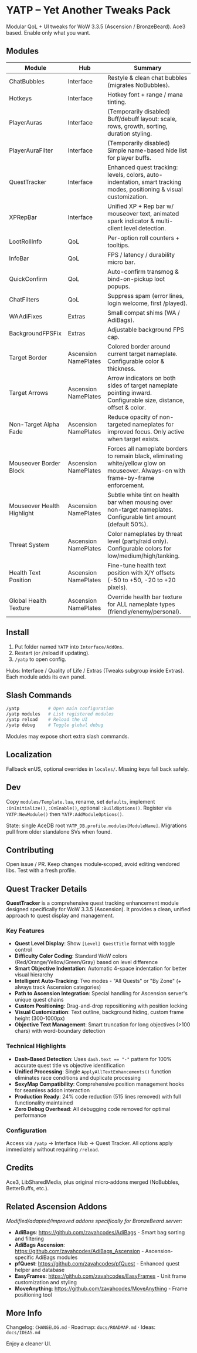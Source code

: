 ﻿# YATP – Yet Another Tweaks Pack

Modular QoL + UI tweaks for WoW 3.3.5 (Ascension / BronzeBeard). Ace3 based. Enable only what you want.

## Modules

| Module | Hub | Summary |
|--------|-----|---------|
| ChatBubbles | Interface | Restyle & clean chat bubbles (migrates NoBubbles). |
| Hotkeys | Interface | Hotkey font + range / mana tinting. |
| PlayerAuras | Interface | (Temporarily disabled) Buff/debuff layout: scale, rows, growth, sorting, duration styling. |
| PlayerAuraFilter | Interface | (Temporarily disabled) Simple name-based hide list for player buffs. |
| QuestTracker | Interface | Enhanced quest tracking: levels, colors, auto-indentation, smart tracking modes, positioning & visual customization. |
| XPRepBar | Interface | Unified XP + Rep bar w/ mouseover text, animated spark indicator & multi-client level detection. |
| LootRollInfo | QoL | Per-option roll counters + tooltips. |
| InfoBar | QoL | FPS / latency / durability micro bar. |
| QuickConfirm | QoL | Auto-confirm transmog & bind-on-pickup loot popups. |
| ChatFilters | QoL | Suppress spam (error lines, login welcome, first /played). |
| WAAdiFixes | Extras | Small compat shims (WA / AdiBags). |
| BackgroundFPSFix | Extras | Adjustable background FPS cap. |
| Target Border | Ascension NamePlates | Colored border around current target nameplate. Configurable color & thickness. |
| Target Arrows | Ascension NamePlates | Arrow indicators on both sides of target nameplate pointing inward. Configurable size, distance, offset & color. |
| Non-Target Alpha Fade | Ascension NamePlates | Reduce opacity of non-targeted nameplates for improved focus. Only active when target exists. |
| Mouseover Border Block | Ascension NamePlates | Forces all nameplate borders to remain black, eliminating white/yellow glow on mouseover. Always-on with frame-by-frame enforcement. |
| Mouseover Health Highlight | Ascension NamePlates | Subtle white tint on health bar when mousing over non-target nameplates. Configurable tint amount (default 50%). |
| Threat System | Ascension NamePlates | Color nameplates by threat level (party/raid only). Configurable colors for low/medium/high/tanking. |
| Health Text Position | Ascension NamePlates | Fine-tune health text position with X/Y offsets (-50 to +50, -20 to +20 pixels). |
| Global Health Texture | Ascension NamePlates | Override health bar texture for ALL nameplate types (friendly/enemy/personal). |

## Install

1. Put folder named `YATP` into `Interface/AddOns`.
2. Restart (or /reload if updating).
3. `/yatp` to open config.

Hubs: Interface / Quality of Life / Extras (Tweaks subgroup inside Extras). Each module adds its own panel.

## Slash Commands

```bash
/yatp           # Open main configuration
/yatp modules   # List registered modules
/yatp reload    # Reload the UI
/yatp debug     # Toggle global debug
```

Modules may expose short extra slash commands.

## Localization

Fallback enUS, optional overrides in `locales/`. Missing keys fall back safely.

## Dev

Copy `modules/Template.lua`, rename, set `defaults`, implement `:OnInitialize()`, `:OnEnable()`, optional `:BuildOptions()`. Register via `YATP:NewModule()` then `YATP:AddModuleOptions()`.

State: single AceDB root `YATP_DB.profile.modules[ModuleName]`. Migrations pull from older standalone SVs when found.

## Contributing

Open issue / PR. Keep changes module‑scoped, avoid editing vendored libs. Test with a fresh profile.

## Quest Tracker Details

**QuestTracker** is a comprehensive quest tracking enhancement module designed specifically for WoW 3.3.5 (Ascension). It provides a clean, unified approach to quest display and management.

### Key Features

- **Quest Level Display**: Show `[Level] QuestTitle` format with toggle control
- **Difficulty Color Coding**: Standard WoW colors (Red/Orange/Yellow/Green/Gray) based on level difference
- **Smart Objective Indentation**: Automatic 4-space indentation for better visual hierarchy
- **Intelligent Auto-Tracking**: Two modes - "All Quests" or "By Zone" (+ always track Ascension categories)
- **Path to Ascension Integration**: Special handling for Ascension server's unique quest chains
- **Custom Positioning**: Drag-and-drop repositioning with position locking
- **Visual Customization**: Text outline, background hiding, custom frame height (300-1000px)
- **Objective Text Management**: Smart truncation for long objectives (>100 chars) with word-boundary detection

### Technical Highlights

- **Dash-Based Detection**: Uses `dash.text == "-"` pattern for 100% accurate quest title vs objective identification
- **Unified Processing**: Single `ApplyAllTextEnhancements()` function eliminates race conditions and duplicate processing
- **SexyMap Compatibility**: Comprehensive position management hooks for seamless addon interaction
- **Production Ready**: 24% code reduction (515 lines removed) with full functionality maintained
- **Zero Debug Overhead**: All debugging code removed for optimal performance

### Configuration

Access via `/yatp` → Interface Hub → Quest Tracker. All options apply immediately without requiring `/reload`.

## Credits

Ace3, LibSharedMedia, plus original micro‑addons merged (NoBubbles, BetterBuffs, etc.).

## Related Ascension Addons

*Modified/adapted/improved addons specifically for BronzeBeard server:*

- **AdiBags**: <https://github.com/zavahcodes/AdiBags> - Smart bag sorting and filtering
- **AdiBags Ascension**: <https://github.com/zavahcodes/AdiBags_Ascension> - Ascension-specific AdiBags modules
- **pfQuest**: <https://github.com/zavahcodes/pfQuest> - Enhanced quest helper and database
- **EasyFrames**: <https://github.com/zavahcodes/EasyFrames> - Unit frame customization and styling
- **MoveAnything**: <https://github.com/zavahcodes/MoveAnything> - Frame positioning tool

## More Info

Changelog: `CHANGELOG.md` · Roadmap: `docs/ROADMAP.md` · Ideas: `docs/IDEAS.md`

Enjoy a cleaner UI.
